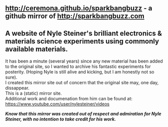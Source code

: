 ## http://ceremona.github.io/sparkbangbuzz - a github mirror of http://sparkbangbuzz.com 
## A website of Nyle Steiner's brilliant electronics & materials science experiments using commonly available materials.

It has been a minute (several years) since any new material has been added to the original site, so I wanted 
to archive his fantastic experiments for posterity.  (Hoping Nyle is still alive and kicking, but I am honestly not so sure).  
I created this mirror site out of concern that the original site may, one day, dissappear.  
This is a (static) mirror site.  
Additional work and documenation from him can be found at: 
https://www.youtube.com/user/nylesteiner/videos

**_Know that this mirror was created out of respect and admiration for Nyle Steiner, with no intention to take credit for his work._** 

